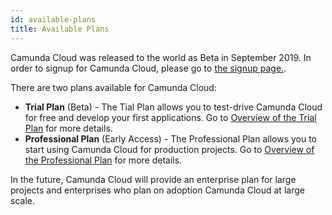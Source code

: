 ```yaml
---
id: available-plans
title: Available Plans
---
```


Camunda Cloud was released to the world as Beta in September 2019. In order to signup for Camunda Cloud, please go to [the signup page.](https://accounts.cloud.camunda.io/signup).

There are two plans available for Camunda Cloud:

* **Trial Plan** (Beta) - The Tial Plan allows you to test-drive Camunda Cloud for free and develop your first applications. Go to [Overview of the Trial Plan](./trial_overview.md) for more details.
* **Professional Plan** (Early Access) - The Professional Plan allows you to start using Camunda Cloud for production projects. Go to [Overview of the Professional Plan](./professional_overview.md) for more details.

In the future, Camunda Cloud will provide an enterprise plan for large projects and enterprises who plan on adoption Camunda Cloud at large scale.
